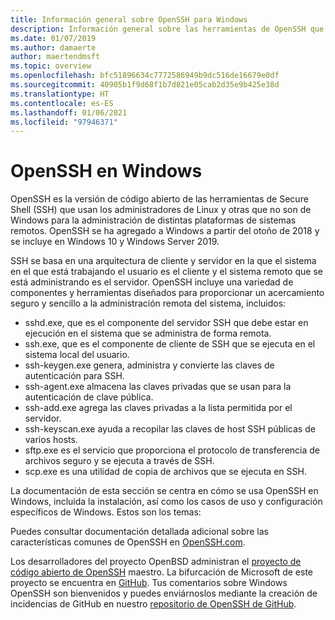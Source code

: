 ```yaml
---
title: Información general sobre OpenSSH para Windows
description: Información general sobre las herramientas de OpenSSH que usan los administradores de Linux y otras plataformas distintas de Windows para la administración multiplataforma de sistemas remotos.
ms.date: 01/07/2019
ms.author: damaerte
author: maertendmsft
ms.topic: overview
ms.openlocfilehash: bfc51896634c7772586949b9dc516de16679e0df
ms.sourcegitcommit: 40905b1f9d68f1b7d821e05cab2d35e9b425e38d
ms.translationtype: HT
ms.contentlocale: es-ES
ms.lasthandoff: 01/06/2021
ms.locfileid: "97946371"
---
```

# <a name="openssh-in-windows"></a>OpenSSH en Windows

OpenSSH es la versión de código abierto de las herramientas de Secure Shell (SSH) que usan los administradores de Linux y otras que no son de Windows para la administración de distintas plataformas de sistemas remotos.
OpenSSH se ha agregado a Windows a partir del otoño de 2018 y se incluye en Windows 10 y Windows Server 2019.

SSH se basa en una arquitectura de cliente y servidor en la que el sistema en el que está trabajando el usuario es el cliente y el sistema remoto que se está administrando es el servidor.
OpenSSH incluye una variedad de componentes y herramientas diseñados para proporcionar un acercamiento seguro y sencillo a la administración remota del sistema, incluidos:

* sshd.exe, que es el componente del servidor SSH que debe estar en ejecución en el sistema que se administra de forma remota.
* ssh.exe, que es el componente de cliente de SSH que se ejecuta en el sistema local del usuario.
* ssh-keygen.exe genera, administra y convierte las claves de autenticación para SSH.
* ssh-agent.exe almacena las claves privadas que se usan para la autenticación de clave pública.
* ssh-add.exe agrega las claves privadas a la lista permitida por el servidor.
* ssh-keyscan.exe ayuda a recopilar las claves de host SSH públicas de varios hosts.
* sftp.exe es el servicio que proporciona el protocolo de transferencia de archivos seguro y se ejecuta a través de SSH.
* scp.exe es una utilidad de copia de archivos que se ejecuta en SSH.

La documentación de esta sección se centra en cómo se usa OpenSSH en Windows, incluida la instalación, así como los casos de uso y configuración específicos de Windows. Estos son los temas:

Puedes consultar documentación detallada adicional sobre las características comunes de OpenSSH en [OpenSSH.com](https://www.openssh.com/manual.html).

Los desarrolladores del proyecto OpenBSD administran el [proyecto de código abierto de OpenSSH](https://www.openssh.com) maestro.
La bifurcación de Microsoft de este proyecto se encuentra en [GitHub](https://github.com/PowerShell/openssh-portable).
Tus comentarios sobre Windows OpenSSH son bienvenidos y puedes enviárnoslos mediante la creación de incidencias de GitHub en nuestro [repositorio de OpenSSH de GitHub](https://github.com/PowerShell/openssh-portable).
